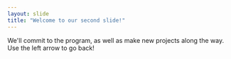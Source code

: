 ```yaml
---
layout: slide
title: "Welcome to our second slide!"
---
```

We'll commit to the program, as well as make new projects along the way.
Use the left arrow to go back!

